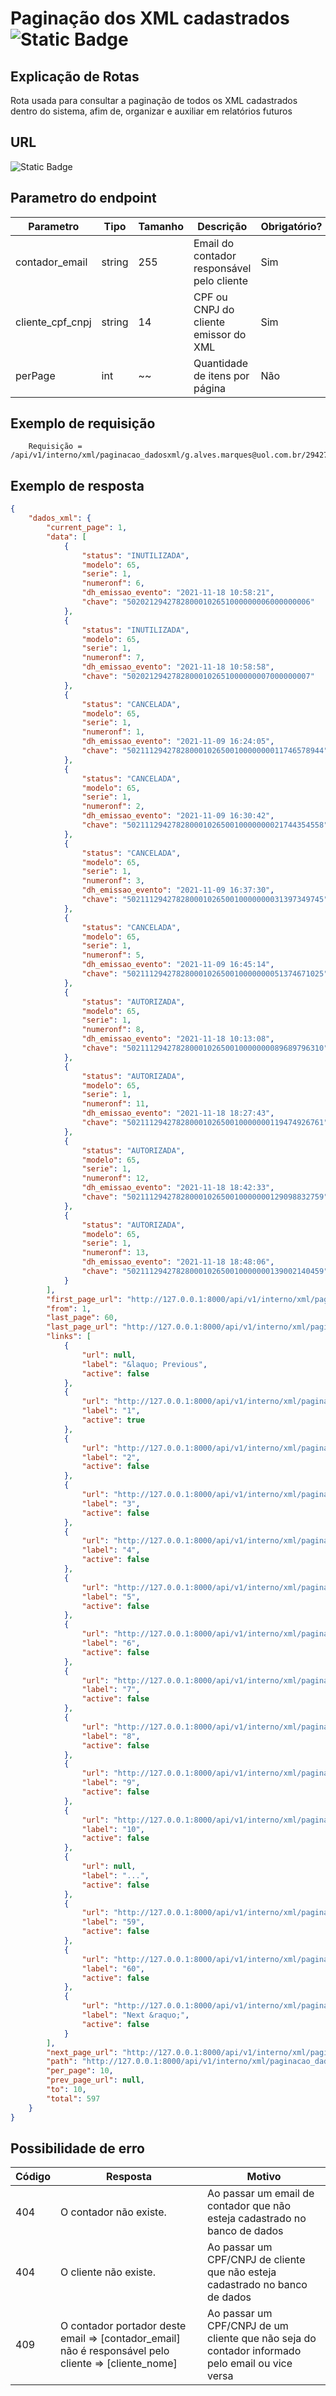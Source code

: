 # Paginação dos XML cadastrados ![Static Badge](https://img.shields.io/badge/Rota_autenticada-49CC90)

## Explicação de Rotas

Rota usada para consultar a paginação de todos os XML cadastrados dentro do sistema, afim de, organizar e auxiliar em relatórios futuros

## URL

![Static Badge](https://img.shields.io/badge/GET-%2Fapi%2Fv1%2Finterno%2Fpaginacao_dadosxml%2F{contador_email}%2F{cliente_cpf_cnpj}%2F{perPage}-%2361AFFE)

## Parametro do endpoint

| Parametro        | Tipo   | Tamanho | Descrição                                  | Obrigatório? |
|------------------|--------|---------|--------------------------------------------|--------------|
| contador_email   | string | 255     | Email do contador responsável pelo cliente | Sim          |
| cliente_cpf_cnpj | string | 14      | CPF ou CNPJ do cliente emissor do XML      | Sim          |
| perPage          | int    | ~~      | Quantidade de itens por página             | Não          |

## Exemplo de requisição

```text
    Requisição = /api/v1/interno/xml/paginacao_dadosxml/g.alves.marques@uol.com.br/29427828000102/10
```

## Exemplo de resposta

```json
{
    "dados_xml": {
        "current_page": 1,
        "data": [
            {
                "status": "INUTILIZADA",
                "modelo": 65,
                "serie": 1,
                "numeronf": 6,
                "dh_emissao_evento": "2021-11-18 10:58:21",
                "chave": "50202129427828000102651000000006000000006"
            },
            {
                "status": "INUTILIZADA",
                "modelo": 65,
                "serie": 1,
                "numeronf": 7,
                "dh_emissao_evento": "2021-11-18 10:58:58",
                "chave": "50202129427828000102651000000007000000007"
            },
            {
                "status": "CANCELADA",
                "modelo": 65,
                "serie": 1,
                "numeronf": 1,
                "dh_emissao_evento": "2021-11-09 16:24:05",
                "chave": "50211129427828000102650010000000011746578944"
            },
            {
                "status": "CANCELADA",
                "modelo": 65,
                "serie": 1,
                "numeronf": 2,
                "dh_emissao_evento": "2021-11-09 16:30:42",
                "chave": "50211129427828000102650010000000021744354558"
            },
            {
                "status": "CANCELADA",
                "modelo": 65,
                "serie": 1,
                "numeronf": 3,
                "dh_emissao_evento": "2021-11-09 16:37:30",
                "chave": "50211129427828000102650010000000031397349745"
            },
            {
                "status": "CANCELADA",
                "modelo": 65,
                "serie": 1,
                "numeronf": 5,
                "dh_emissao_evento": "2021-11-09 16:45:14",
                "chave": "50211129427828000102650010000000051374671025"
            },
            {
                "status": "AUTORIZADA",
                "modelo": 65,
                "serie": 1,
                "numeronf": 8,
                "dh_emissao_evento": "2021-11-18 10:13:08",
                "chave": "50211129427828000102650010000000089689796310"
            },
            {
                "status": "AUTORIZADA",
                "modelo": 65,
                "serie": 1,
                "numeronf": 11,
                "dh_emissao_evento": "2021-11-18 18:27:43",
                "chave": "50211129427828000102650010000000119474926761"
            },
            {
                "status": "AUTORIZADA",
                "modelo": 65,
                "serie": 1,
                "numeronf": 12,
                "dh_emissao_evento": "2021-11-18 18:42:33",
                "chave": "50211129427828000102650010000000129098832759"
            },
            {
                "status": "AUTORIZADA",
                "modelo": 65,
                "serie": 1,
                "numeronf": 13,
                "dh_emissao_evento": "2021-11-18 18:48:06",
                "chave": "50211129427828000102650010000000139002140459"
            }
        ],
        "first_page_url": "http://127.0.0.1:8000/api/v1/interno/xml/paginacao_dadosxml/g.alves.marques@uol.com.br/29427828000102/10?page=1",
        "from": 1,
        "last_page": 60,
        "last_page_url": "http://127.0.0.1:8000/api/v1/interno/xml/paginacao_dadosxml/g.alves.marques@uol.com.br/29427828000102/10?page=60",
        "links": [
            {
                "url": null,
                "label": "&laquo; Previous",
                "active": false
            },
            {
                "url": "http://127.0.0.1:8000/api/v1/interno/xml/paginacao_dadosxml/g.alves.marques@uol.com.br/29427828000102/10?page=1",
                "label": "1",
                "active": true
            },
            {
                "url": "http://127.0.0.1:8000/api/v1/interno/xml/paginacao_dadosxml/g.alves.marques@uol.com.br/29427828000102/10?page=2",
                "label": "2",
                "active": false
            },
            {
                "url": "http://127.0.0.1:8000/api/v1/interno/xml/paginacao_dadosxml/g.alves.marques@uol.com.br/29427828000102/10?page=3",
                "label": "3",
                "active": false
            },
            {
                "url": "http://127.0.0.1:8000/api/v1/interno/xml/paginacao_dadosxml/g.alves.marques@uol.com.br/29427828000102/10?page=4",
                "label": "4",
                "active": false
            },
            {
                "url": "http://127.0.0.1:8000/api/v1/interno/xml/paginacao_dadosxml/g.alves.marques@uol.com.br/29427828000102/10?page=5",
                "label": "5",
                "active": false
            },
            {
                "url": "http://127.0.0.1:8000/api/v1/interno/xml/paginacao_dadosxml/g.alves.marques@uol.com.br/29427828000102/10?page=6",
                "label": "6",
                "active": false
            },
            {
                "url": "http://127.0.0.1:8000/api/v1/interno/xml/paginacao_dadosxml/g.alves.marques@uol.com.br/29427828000102/10?page=7",
                "label": "7",
                "active": false
            },
            {
                "url": "http://127.0.0.1:8000/api/v1/interno/xml/paginacao_dadosxml/g.alves.marques@uol.com.br/29427828000102/10?page=8",
                "label": "8",
                "active": false
            },
            {
                "url": "http://127.0.0.1:8000/api/v1/interno/xml/paginacao_dadosxml/g.alves.marques@uol.com.br/29427828000102/10?page=9",
                "label": "9",
                "active": false
            },
            {
                "url": "http://127.0.0.1:8000/api/v1/interno/xml/paginacao_dadosxml/g.alves.marques@uol.com.br/29427828000102/10?page=10",
                "label": "10",
                "active": false
            },
            {
                "url": null,
                "label": "...",
                "active": false
            },
            {
                "url": "http://127.0.0.1:8000/api/v1/interno/xml/paginacao_dadosxml/g.alves.marques@uol.com.br/29427828000102/10?page=59",
                "label": "59",
                "active": false
            },
            {
                "url": "http://127.0.0.1:8000/api/v1/interno/xml/paginacao_dadosxml/g.alves.marques@uol.com.br/29427828000102/10?page=60",
                "label": "60",
                "active": false
            },
            {
                "url": "http://127.0.0.1:8000/api/v1/interno/xml/paginacao_dadosxml/g.alves.marques@uol.com.br/29427828000102/10?page=2",
                "label": "Next &raquo;",
                "active": false
            }
        ],
        "next_page_url": "http://127.0.0.1:8000/api/v1/interno/xml/paginacao_dadosxml/g.alves.marques@uol.com.br/29427828000102/10?page=2",
        "path": "http://127.0.0.1:8000/api/v1/interno/xml/paginacao_dadosxml/g.alves.marques@uol.com.br/29427828000102/10",
        "per_page": 10,
        "prev_page_url": null,
        "to": 10,
        "total": 597
    }
}
```

## Possibilidade de erro

| Código | Resposta                                                                                             | Motivo                                                                                          |
|--------|------------------------------------------------------------------------------------------------------|-------------------------------------------------------------------------------------------------|
| 404    | O contador não existe.                                                                               | Ao passar um email de contador que não esteja cadastrado no banco de dados                      |
| 404    | O cliente não existe.                                                                                | Ao passar um CPF/CNPJ de cliente que não esteja cadastrado no banco de dados                    |
| 409    | O contador portador deste email => [contador_email] não é responsável pelo cliente => [cliente_nome] | Ao passar um CPF/CNPJ de um cliente que não seja do contador informado pelo email ou vice versa |
